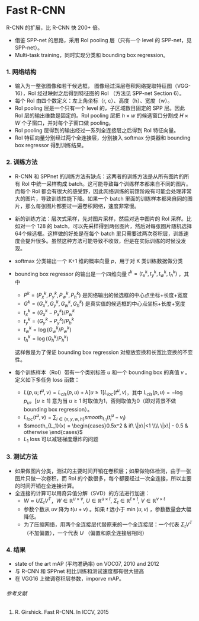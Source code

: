 # Fast R-CNN

R-CNN 的扩展，比 R-CNN 快 200+ 倍。

- 借鉴 SPP-net 的思路，采用 RoI pooling 层（只有一个 level 的 SPP-net，见 SPP-net）。
- Multi-task training，同时实现分类和 bounding box regression。

### 1. 网络结构

- 输入为一整张图像和若干候选框， 图像经过深层卷积网络提取特征图（VGG-16），RoI 经过映射之后得到特征图的 RoI （方法见 SPP-net Section 6）。
- 每个 RoI 由四个数定义：左上角坐标（r, c）、高度（h）、宽度（w）。
- RoI pooling 层是一个只有一个 level 的，子区域数目固定的 SPP 层。因此 RoI 层的输出维数是固定的。RoI pooling 层把 $h \times w$ 的候选窗口分割成 $H \times W$ 个子窗口，并对每个子窗口做 pooling。
- RoI pooling 层得到的输出经过一系列全连接层之后得到 RoI 特征向量。
- RoI 特征向量分别经过两个全连接层，分别接入 softmax 分类器和 bounding box regressor 得到训练结果。

### 2. 训练方法

- R-CNN 和 SPPnet 的训练方法有缺点：这两者的训练方法是从所有图片的所有 RoI 中统一采样构成 batch。这可能导致每个训练样本都来自不同的图片。而每个 RoI 都会有很大的感受野，因此网络训练的前馈阶段有可能会处理非常大的图片，导致训练性能下降。如果一个 batch 里面的训练样本都来自同的图片，那么每张图片都要过一遍卷积网络，速度非常慢。

- 新的训练方法：层次式采样，先对图片采样，然后对选中图片的 RoI 采样。比如对一个 128 的 batch，可以先采样得到两张图片，然后对每张图片随机选择64个候选框。这样做的好处是在每个 batch 里只需要过两次卷积层，训练速度会提升很多。虽然这种方法可能导致不收敛，但是在实际训练的时候没发现。

- softmax 分类输出一个 K+1 维的概率向量 $p$，用于对 K 类训练数据做分类

- bounding box regressor 的输出是一个四维向量 $t^k = (t_x^k, t_y^k, t_w^k, t_h^k)$ ，其中

  - $P^k = (P_x^k, P_y^k, P_w^k, P_h^k)$ 是网络输出的候选框的中心点坐标+长度+宽度
  - $G^k = (G_x^k, G_y^k, G_w^k, G_h^k)$ 是真实值的候选框的中心点坐标+长度+宽度
  - $t_x^k = (G_x^k - P_x^k)/P_w^k$
  - $t_y^k = (G_y^k - P_y^k)/P_h^k$
  - $t_w^k = \log(G_w^k/P_w^k)$
  - $t_h^k=\log(G_h^k/P_h^k)$

  这样做是为了保证 bounding box regression 对缩放变换和长宽比变换的不变性。

- 每个训练样本（RoI）带有一个类别标签 $u$ 和一个 bounding box 的真值 $v$ 。定义如下多任务 loss 函数：

  - $L(p, u; t^u, v) = L_{cls}(p, u) + \lambda[u\ge 1]L_{loc}(t^u, v)$，其中 $L_{cls}(p, u) = -\log p_u$，$[u \ge 1]$ 意为当 $u \ge 1$ 时取值为1，否则取值为0（即对背景不做 bounding box regression）。
  - $L_{loc}(t^u, v) = \sum_{i \in \{x, y, w, h\}}smooth_{L_1}(t_i^u - v_i)$
  - $smooth_{L_1}(x) = \begin{cases}0.5x^2 & if\ \|x\|<1 \\\\ \|x\| - 0.5 & otherwise \end{cases}$
  - $L_1$ loss 可以减轻梯度爆炸的问题

### 3. 测试方法

- 如果做图片分类，测试的主要时间开销在卷积层；如果做物体检测，由于一张图片只做一次卷积，而 RoI 的个数很多，每个都要经过一次全连接，所以主要的时间开销在全连接计算。
- 全连接的计算可以用奇异值分解（SVD）的方法进行加速：
  - $W \approx U \Sigma_tV^T$，$W \in \mathbb{R}^{u\times v}, \ U \in \mathbb{R}^{u \times t}, \ \Sigma_t \in \mathbb{R}^{t \times t}, \ V \in \mathbb{R}^{v \times t}$
  - 参数个数从 $uv$ 降为 $t(u+v)$ 。如果 $t$ 远小于 $\min(u, v)$ ，参数数量会大幅降低。
  - 为了压缩网络，用两个全连接层代替原来的一个全连接层：一个代表 $\Sigma_tV^T$ （不加偏置），一个代表 $U$ （偏置和原全连接层相同）

### 4. 结果

- state of the art mAP (平均准确率) on VOC07, 2010 and 2012
- 与 R-CNN 和 SPPnet 相比训练和测试速度都有很大提高
- 在 VGG16 上微调卷积层参数，imporve mAP。



###### 参考文献 

1. R. Girshick. Fast R-CNN. In ICCV, 2015